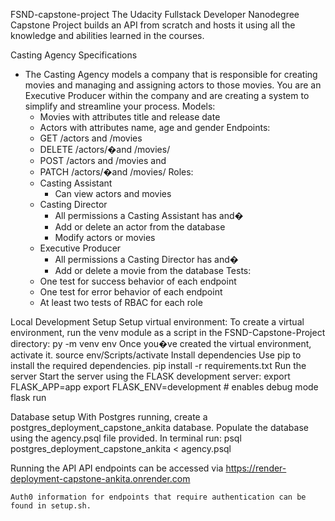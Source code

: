 FSND-capstone-project
The Udacity Fullstack Developer Nanodegree Capstone Project builds an API from scratch and hosts it using all the knowledge and abilities learned in the courses.

Casting Agency Specifications
* The Casting Agency models a company that is responsible for creating movies and managing and assigning actors to those movies. You are an Executive Producer within the company and are creating a system to simplify and streamline your process.
 Models:
    * Movies with attributes title and release date
    * Actors with attributes name, age and gender
 Endpoints:
    * GET /actors and /movies
    * DELETE /actors/�and /movies/
    * POST /actors and /movies and
    * PATCH /actors/�and /movies/
 Roles:
    * Casting Assistant
        * Can view actors and movies
    * Casting Director
        * All permissions a Casting Assistant has and�
        * Add or delete an actor from the database
        * Modify actors or movies
    * Executive Producer
        * All permissions a Casting Director has and�
        * Add or delete a movie from the database
 Tests:
    * One test for success behavior of each endpoint
    * One test for error behavior of each endpoint
    * At least two tests of RBAC for each role

Local Development Setup
    Setup virtual environment:
    To create a virtual environment, run the venv module as a script in the FSND-Capstone-Project directory:
        py -m venv env
    Once you�ve created the virtual environment, activate it.
        source env/Scripts/activate
    Install dependencies
    Use pip to install the required dependencies.
        pip install -r requirements.txt
    Run the server
    Start the server using the FLASK development server:
        export FLASK_APP=app
        export FLASK_ENV=development # enables debug mode
        flask run

Database setup
With Postgres running, create a postgres_deployment_capstone_ankita database.
Populate the database using the agency.psql file provided. In terminal run:
psql postgres_deployment_capstone_ankita < agency.psql

Running the API
    API endpoints can be accessed via https://render-deployment-capstone-ankita.onrender.com

    Auth0 information for endpoints that require authentication can be found in setup.sh.



